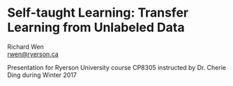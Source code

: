 # Self-taught Learning: Transfer Learning from Unlabeled Data

Richard Wen  
rwen@ryerson.ca  

Presentation for Ryerson University course CP8305 instructed by Dr. Cherie Ding during Winter 2017  
